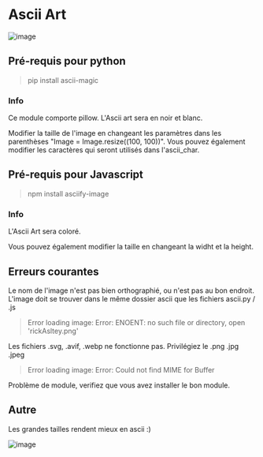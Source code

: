 # Ascii Art
![image](https://github.com/Clairinett/Ascii/assets/123460185/dc8195b6-0d05-43fe-b00d-cb5fb5b7268d)


## Pré-requis pour python

> pip install ascii-magic

### Info
Ce module comporte pillow. L'Ascii art sera en noir et blanc.

Modifier la taille de l'image en changeant les paramètres dans les parenthèses "Image = Image.resize((100, 100))".
Vous pouvez également modifier les caractères qui seront utilisés dans l'ascii_char. 



## Pré-requis pour Javascript

> npm install asciify-image

### Info
L'Ascii Art sera coloré.

Vous pouvez également modifier la taille en changeant la widht et la height.



## Erreurs courantes

Le nom de l'image n'est pas bien orthographié, ou n'est pas au bon endroit. L'image doit se trouver dans le même dossier ascii que les fichiers ascii.py / .js
> Error loading image: Error: ENOENT: no such file or directory, open 'rickAsltey.png'

Les fichiers .svg, .avif, .webp ne fonctionne pas. Privilégiez le .png .jpg .jpeg
> Error loading image: Error: Could not find MIME for Buffer <null>

Problème de module, verifiez que vous avez installer le bon module.

  
## Autre 
  
Les grandes tailles rendent mieux en ascii :)

  ![image](https://github.com/Clairinett/Ascii/assets/123460185/0018f531-25cf-47ac-9e68-e5e8c1df873b)
